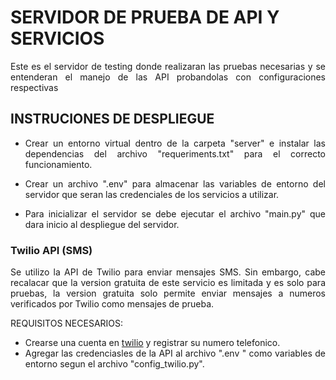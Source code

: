 # SERVIDOR DE PRUEBA DE API Y SERVICIOS

<div style="text-align: justify;">

Este es el servidor de testing donde realizaran las pruebas necesarias y se entenderan el manejo de las API probandolas con configuraciones respectivas

</div>

## INSTRUCIONES DE DESPLIEGUE

<div style="text-align: justify;">

- Crear un entorno virtual dentro de la carpeta "server" e instalar las dependencias del archivo "requeriments.txt" para el correcto funcionamiento.

- Crear un archivo ".env" para almacenar las variables de entorno del servidor que seran las credenciales de los servicios a utilizar.

- Para inicializar el servidor se debe ejecutar el archivo "main.py" que dara inicio al despliegue del servidor.

</div>

### Twilio API (SMS)

<div style="text-align: justify;">

Se utilizo la API de Twilio para enviar mensajes SMS. Sin embargo, cabe recalacar que la version gratuita de este servicio es limitada y es solo para pruebas, la version gratuita solo permite enviar mensajes a numeros verificados por Twilio como mensajes de prueba.

</div>

REQUISITOS NECESARIOS:

<div style="text-align: justify;">

- Crearse una cuenta en [twilio](https://www.twilio.com/es-mx) y registrar su numero telefonico.
- Agregar las credenciasles de la API al archivo ".env " como variables de entorno segun el archivo "config_twilio.py".

</div>
